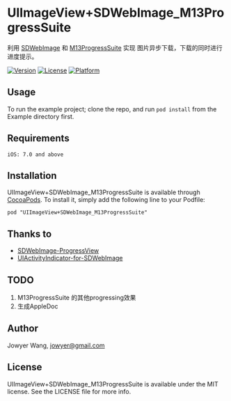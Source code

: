 # UIImageView+SDWebImage_M13ProgressSuite
利用 [SDWebImage](https://github.com/rs/SDWebImage) 和 [M13ProgressSuite](https://github.com/Marxon13/M13ProgressSuite) 实现 图片异步下载，下载的同时进行进度提示。

[![Version](https://img.shields.io/cocoapods/v/UIImageView+SDWebImage_M13ProgressSuite.svg?style=flat)](http://cocoadocs.org/docsets/UIImageView+SDWebImage_M13ProgressSuite)
[![License](https://img.shields.io/cocoapods/l/UIImageView+SDWebImage_M13ProgressSuite.svg?style=flat)](http://cocoadocs.org/docsets/UIImageView+SDWebImage_M13ProgressSuite)
[![Platform](https://img.shields.io/cocoapods/p/UIImageView+SDWebImage_M13ProgressSuite.svg?style=flat)](http://cocoadocs.org/docsets/UIImageView+SDWebImage_M13ProgressSuite)

## Usage

To run the example project; clone the repo, and run `pod install` from the Example directory first.

## Requirements
`iOS: 7.0 and above`

## Installation

UIImageView+SDWebImage_M13ProgressSuite is available through [CocoaPods](http://cocoapods.org). To install
it, simply add the following line to your Podfile:

    pod "UIImageView+SDWebImage_M13ProgressSuite"

## Thanks to
* [SDWebImage-ProgressView](https://github.com/kevinrenskers/SDWebImage-ProgressView)
* [UIActivityIndicator-for-SDWebImage](https://github.com/JJSaccolo/UIActivityIndicator-for-SDWebImage)

## TODO
1. M13ProgressSuite 的其他progressing效果
2. 生成AppleDoc

## Author

Jowyer Wang, jowyer@gmail.com

## License

UIImageView+SDWebImage_M13ProgressSuite is available under the MIT license. See the LICENSE file for more info.

